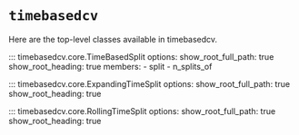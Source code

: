 # `timebasedcv`

Here are the top-level classes available in timebasedcv.

::: timebasedcv.core.TimeBasedSplit
    options:
        show_root_full_path: true
        show_root_heading: true
        members:
            - split
            - n_splits_of

::: timebasedcv.core.ExpandingTimeSplit
    options:
        show_root_full_path: true
        show_root_heading: true

::: timebasedcv.core.RollingTimeSplit
    options:
        show_root_full_path: true
        show_root_heading: true
